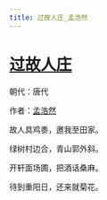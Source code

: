 ```yaml
---
title: 过故人庄_孟浩然
---
```


# [过故人庄](http://so.gushiwen.org/view_7411.aspx)

朝代：唐代

作者：[孟浩然](http://so.gushiwen.org/author_757.aspx)

故人具鸡黍，邀我至田家。

绿树村边合，青山郭外斜。

开轩面场圃，把酒话桑麻。

待到重阳日，还来就菊花。
